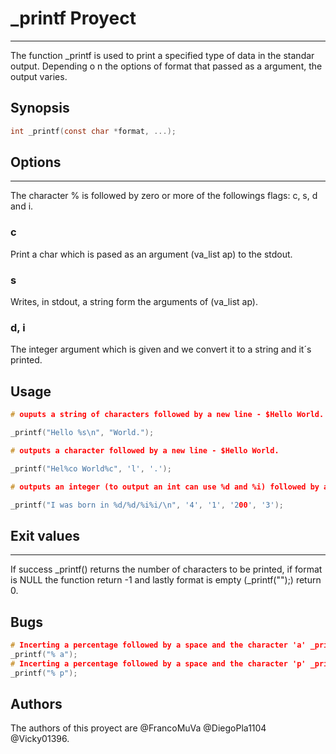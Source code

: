 # _printf Proyect
***
The function _printf is used to print a specified type of data in the standar output. Depending o      n the options of format that passed as a argument, the output varies.

## Synopsis
```C
int _printf(const char *format, ...);
```

## Options
***
The character % is followed by zero or more of the followings flags: c, s, d and i.

### c

Print a char which is pased as an argument (va_list ap) to the stdout.

### s

Writes, in stdout, a string form the arguments of (va_list ap).

### d, i

The integer argument which is given and we convert it to a string and it´s printed.

## Usage

```C
# ouputs a string of characters followed by a new line - $Hello World.

_printf("Hello %s\n", "World.");

# outputs a character followed by a new line - $Hello World.

_printf("Hel%co World%c", 'l', '.');

# outputs an integer (to output an int can use %d and %i) followed by a new line - $I was born in 4/1/2003.

_printf("I was born in %d/%d/%i%i/\n", '4', '1', '200', '3');
```

## Exit values

***
If success _printf() returns the number of characters to be printed, if format is NULL the function return -1 and lastly format is empty (_printf("");) return 0.

## Bugs
```C
# Incerting a percentage followed by a space and the character 'a' _printf prints - $% a
_printf("% a");
# Incerting a percentage followed by a space and the character 'p' _printf prints - $% p
_printf("% p");
```

## Authors

The authors of this proyect are @FrancoMuVa @DiegoPla1104 @Vicky01396.






